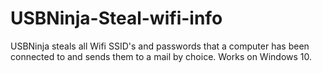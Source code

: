# USBNinja-Steal-wifi-info
USBNinja steals all Wifi SSID's and passwords that a computer has been connected to and sends them to a mail by choice. Works on Windows 10.

